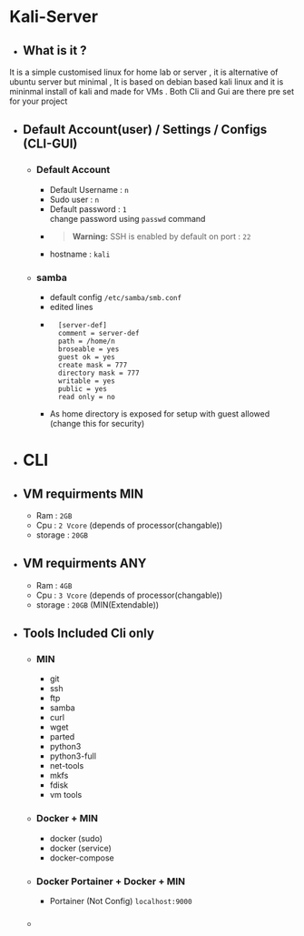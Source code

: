 # Kali-Server

- ## What is it ?
It is a simple customised linux for home lab or server , it is alternative of ubuntu server but minimal , It is based on debian based kali linux and it is mininmal install of kali and made for VMs . Both Cli and Gui are there pre set for your project 

- ## Default Account(user) / Settings / Configs (CLI-GUI)
    
    - ### Default Account
        - Default Username : `n`
        - Sudo user : `n`
        - Default password : `1`  
            change password using `passwd` command  
        - > **Warning:** SSH is enabled by default on port : `22`  
        - hostname : `kali`   
    - ### samba
        - default config `/etc/samba/smb.conf`
        - edited lines
        - ``` 
            [server-def]
            comment = server-def
            path = /home/n
            broseable = yes
            guest ok = yes
            create mask = 777
            directory mask = 777
            writable = yes
            public = yes
            read only = no 
        -   As home directory is exposed for setup with guest allowed (change this  for security)


- # CLI
- ## VM requirments MIN 
    - Ram : `2GB`
    - Cpu : `2 Vcore` (depends of processor(changable))
    - storage : `20GB`
- ## VM requirments ANY
    - Ram : `4GB`
    - Cpu : `3 Vcore` (depends of processor(changable))
    - storage : `20GB` (MIN(Extendable))
- ## Tools Included **Cli only**
    - ### MIN
        - git
        - ssh
        - ftp 
        - samba
        - curl
        - wget
        - parted
        - python3
        - python3-full
        - net-tools
        - mkfs
        - fdisk
        - vm tools
    - ### Docker + MIN
        - docker (sudo)
        - docker (service) 
        - docker-compose
    - ### Docker Portainer + Docker + MIN
        - Portainer (Not Config) `localhost:9000`
    - ### 
